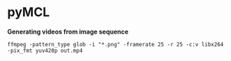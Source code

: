# pyMCL

**Generating videos from image sequence**
```
ffmpeg -pattern_type glob -i "*.png" -framerate 25 -r 25 -c:v libx264 -pix_fmt yuv420p out.mp4
```
